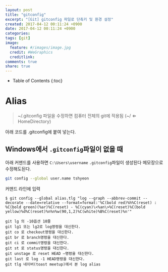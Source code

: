 ```yaml
---
layout: post
title: "gitconfig"
excerpt: "[Git] gitconfig 파일로 단축키 및 환경 설정"
created: 2017-04-12 00:11:24 +0900
date: 2017-04-12 00:11:24 +0900
categories: 
tags: [git]
image:
  feature: #/images/image.jpg
  credit: #WeGraphics
  creditlink: 
comments: true
share: true
---
```

* Table of Contents
{:toc}

# Alias

>~/.gitconfig 파일을 수정하면 컴퓨터 전체의 git에 적용됨 (~/ ⇐ HomeDirectory)

아래 코드를 .gitconfig에 붙여 넣는다. 

<script src="https://gist.github.com/qvil/d8d4efca409f0f4f1e825f9535ca7476.js"></script>

## Windows에서 `.gitconfig`파일이 없을 때
아래 커맨드를 사용하면 `C:\Users\username` `.gitconfig`파일이 생성된다 메모장으로 수정해도된다.

```sh
git config --global user.name tshyeon
```

커맨드 라인에 입력
```
$ git config --global alias.tlg "log --graph --abbrev-commit --decorate --date=relative --format=format:'%C(bold red)%h%C(reset) : %C(bold green)(%ar)%C(reset) - %C(cyan)\<%an\>%C(reset)%C(bold yellow)%d%C(reset)%n%n%w(90,1,2)%C(white)%B%C(reset)%n'"
```
```
git lg 의 -10옵션 10줄 
git lg1 또는 lg2로 log명령을 대신한다.
git co 로 checkout명령을 대신한다.
git br 로 branch명령을 대신한다.
git ci 로 commit명령을 대신한다.
git st 로 status명령을 대신한다.
git unstage 로 reset HEAD –명령을 대신한다.
git last 로 log -1 HEAD명령을 대신한다.
git tlg 네이버(toast meetup)에서 본 log alias
```
